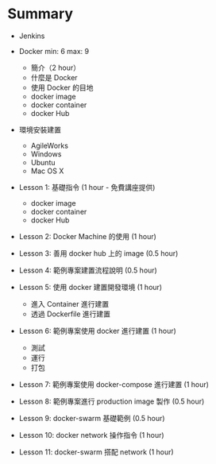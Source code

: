 Summary
=======

-	Jenkins
-	Docker min: 6 max: 9
	-	簡介（2 hour）
	-	什麼是 Docker
	-	使用 Docker 的目地
	-	docker image
	-	docker container
	-	docker Hub
-	環境安裝建置
	-	AgileWorks
	-	Windows
	-	Ubuntu
	-	Mac OS X
-	Lesson 1: 基礎指令 (1 hour - 免費講座提供)
	-	docker image
	-	docker container
	-	docker Hub
-	Lesson 2: Docker Machine 的使用 (1 hour)
-	Lesson 3: 善用 docker hub 上的 image (0.5 hour)
-	Lesson 4: 範例專案建置流程說明 (0.5 hour)
-	Lesson 5: 使用 docker 建置開發環境 (1 hour)

	-	進入 Container 進行建置
	-	透過 Dockerfile 進行建置

-	Lesson 6: 範例專案使用 docker 進行建置 (1 hour)

	-	測試
	-	運行
	-	打包

-	Lesson 7: 範例專案使用 docker-compose 進行建置 (1 hour)

-	Lesson 8: 範例專案進行 production image 製作 (0.5 hour)

-	Lesson 9: docker-swarm 基礎範例 (0.5 hour)

-	Lesson 10: docker network 操作指令 (1 hour)

-	Lesson 11: docker-swarm 搭配 network (1 hour)
